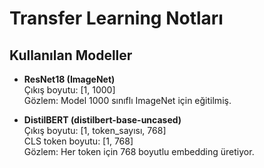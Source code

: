 # Transfer Learning Notları

## Kullanılan Modeller
- **ResNet18 (ImageNet)**  
  Çıkış boyutu: [1, 1000]  
  Gözlem: Model 1000 sınıflı ImageNet için eğitilmiş.

- **DistilBERT (distilbert-base-uncased)**  
  Çıkış boyutu: [1, token_sayısı, 768]  
  CLS token boyutu: [1, 768]  
  Gözlem: Her token için 768 boyutlu embedding üretiyor.
